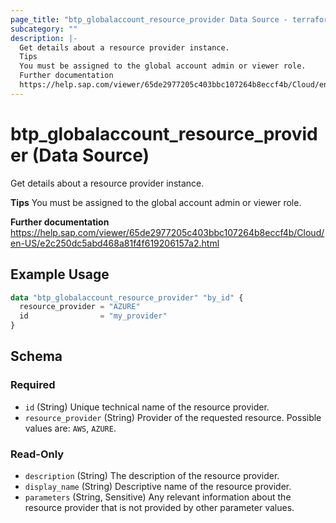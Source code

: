 ```yaml
---
page_title: "btp_globalaccount_resource_provider Data Source - terraform-provider-btp"
subcategory: ""
description: |-
  Get details about a resource provider instance.
  Tips
  You must be assigned to the global account admin or viewer role.
  Further documentation
  https://help.sap.com/viewer/65de2977205c403bbc107264b8eccf4b/Cloud/en-US/e2c250dc5abd468a81f4f619206157a2.html
---
```


# btp_globalaccount_resource_provider (Data Source)

Get details about a resource provider instance.

__Tips__
You must be assigned to the global account admin or viewer role.

__Further documentation__
https://help.sap.com/viewer/65de2977205c403bbc107264b8eccf4b/Cloud/en-US/e2c250dc5abd468a81f4f619206157a2.html

## Example Usage

```terraform
data "btp_globalaccount_resource_provider" "by_id" {
  resource_provider = "AZURE"
  id                = "my_provider"
}
```

<!-- schema generated by tfplugindocs -->
## Schema

### Required

- `id` (String) Unique technical name of the resource provider.
- `resource_provider` (String) Provider of the requested resource. Possible values are: `AWS`, `AZURE`.

### Read-Only

- `description` (String) The description of the resource provider.
- `display_name` (String) Descriptive name of the resource provider.
- `parameters` (String, Sensitive) Any relevant information about the resource provider that is not provided by other parameter values.